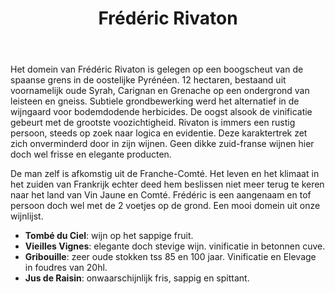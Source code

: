 ﻿---
title: Frédéric Rivaton
huis:  Domaine Rivaton
dept:  Pyrenées Orientales
regio: Roussillon
photo: rivaton.jpg
layout: wijnhuis

wijnen:
    - naam:  Tombé du Ciel'13
      ref:   
      app:   Vin de France
      type:  Rouge
      cep:   60% Syrah/40% Carignan
      prijs: €9.38
      
    - naam:  Vieilles Vignes'11 
      ref:   
      app:   Vin de France
      type:  Rouge
      cep:   70% Carignan/20% Syrah/10% Grenache
      prijs: €13.00
    
    - naam:  Gribouille"10
      ref:   Rous 1001
      app:   Vin de France
      type:  Rouge
      cep:   70% Carignan/15% Syrah/15% Grenache
      prijs: €15.81
      
    - naam:  Jus de Raisin (25 cl)
      ref:   
      app:   
      type:  
      cep:   Carignan
      prijs: €2.81

---
Het domein van Frédéric Rivaton is gelegen op een boogscheut van de spaanse grens in de oostelijke Pyrénéen. 
12 hectaren, bestaand uit voornamelijk oude Syrah, Carignan en Grenache op een ondergrond van leisteen en gneiss.
Subtiele grondbewerking werd het alternatief in de wijngaard voor bodemdodende herbicides.
De oogst alsook de vinificatie gebeurt met de grootste voozichtigheid. Rivaton is immers een rustig persoon, steeds op zoek naar logica en evidentie. 
Deze karaktertrek zet zich onverminderd door in zijn wijnen. Geen dikke zuid-franse wijnen hier doch wel frisse en elegante producten. 

De man zelf is afkomstig uit de Franche-Comté. Het leven en het klimaat in het zuiden van Frankrijk echter deed hem beslissen niet meer terug te keren naar het land van Vin Jaune en Comté.
Frédéric is een aangenaam en tof persoon doch wel met de 2 voetjes op de grond. Een mooi domein uit onze wijnlijst.

* **Tombé du Ciel**: wijn op het sappige fruit.
* **Vieilles Vignes**: elegante doch stevige wijn. vinificatie in betonnen cuve.
* **Gribouille**: zeer oude stokken tss 85 en 100 jaar. Vinificatie en Elevage in foudres van 20hl.
* **Jus de Raisin**: onwaarschijnlijk fris, sappig en spittant.
 

